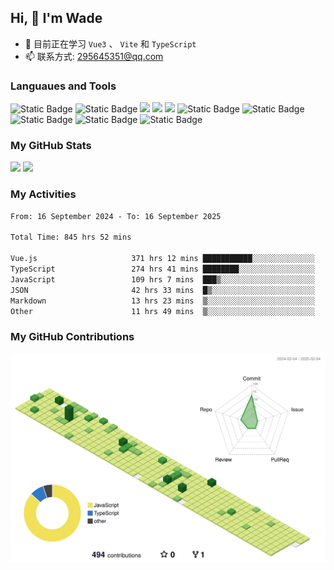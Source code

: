 ## Hi, 👋 I'm Wade

- 🌱 目前正在学习 `Vue3` 、 `Vite` 和 `TypeScript`
- 📫 联系方式: 295645351@qq.com

### Languaues and Tools

<span > 
  <img alt="Static Badge" src="https://img.shields.io/badge/Vue-%2342b883?style=flat-square&logo=Vue&logoColor=%23fff"> 
  <img alt="Static Badge" src="https://img.shields.io/badge/TypeScript-%230072b3?style=flat-square&logo=TypeScript&logoColor=%23fff"> 
  <img src="https://img.shields.io/badge/-JavaScript-F7DF1E?style=flat-square&logo=javascript&logoColor=white" /> 
  <img src="https://img.shields.io/badge/-HTML5-E34F26?style=flat-square&logo=html5&logoColor=white" /> 
  <img src="https://img.shields.io/badge/-CSS3-1572B6?style=flat-square&logo=css3" /> 
  <img alt="Static Badge" src="https://img.shields.io/badge/Webpack-%230072b3?style=flat-square&logo=webpack&logoColor=%23fff"> 
  <img alt="Static Badge" src="https://img.shields.io/badge/Vite-%239a60fe?style=flat-square&logo=vite&logoColor=%23fff"> 
  <img alt="Static Badge" src="https://img.shields.io/badge/Sass-%23c66394?style=flat-square&logo=Sass&logoColor=%23fff"> 
  <img alt="Static Badge" src="https://img.shields.io/badge/Visual_Studio_Code-007ACC?style=flat-square&logo=Visual-Studio-Code&logoColor=white"> 
  <img alt="Static Badge" src="https://img.shields.io/badge/Git-F05032?style=flat-square&logo=Git&logoColor=white">  
</span>


### My GitHub Stats

<div align="left">
  <img src="https://github-readme-stats.vercel.app/api?username=Cwd295645351&show_icons=true" /> 
  <img src="https://github-readme-stats.vercel.app/api/top-langs/?username=Cwd295645351&layout=compact&langs_count=6&text_color=000&icon_color=fff&theme=graywhite" />
</div>

### My Activities

<!--START_SECTION:waka-->

```txt
From: 16 September 2024 - To: 16 September 2025

Total Time: 845 hrs 52 mins

Vue.js                     371 hrs 12 mins ███████████░░░░░░░░░░░░░░   43.89 %
TypeScript                 274 hrs 41 mins ████████░░░░░░░░░░░░░░░░░   32.47 %
JavaScript                 109 hrs 7 mins  ███▒░░░░░░░░░░░░░░░░░░░░░   12.90 %
JSON                       42 hrs 33 mins  █▒░░░░░░░░░░░░░░░░░░░░░░░   05.03 %
Markdown                   13 hrs 23 mins  ▒░░░░░░░░░░░░░░░░░░░░░░░░   01.58 %
Other                      11 hrs 49 mins  ▒░░░░░░░░░░░░░░░░░░░░░░░░   01.40 %
```

<!--END_SECTION:waka-->

### My GitHub Contributions

![](./profile-3d-contrib/profile-green-animate.svg)
